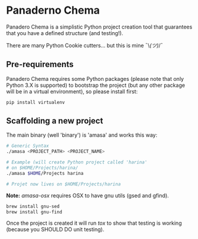 # Panaderno Chema
Panadero Chema is a simplistic Python project creation tool that guarantees that you have a defined structure (and testing!).

There are many Python Cookie cutters... but this is mine ¯\\_(ツ)_/¯  

## Pre-requirements
Panadero Chema requires some Python packages (please note that only Python 3.X is supported) to bootstrap the project (but any other package will be in a virtual environment), so please install first:
```bash
pip install virtualenv
```

## Scaffolding a new project
The main binary (well 'binary') is 'amasa' and works this way:

```bash
# Generic Syntax
./amasa <PROJECT_PATH> <PROJECT_NAME>

# Example (will create Python project called 'harina'
# on $HOME/Projects/harina/
./amasa $HOME/Projects harina

# Projet now lives on $HOME/Projects/harina
```

**Note:** _amasa-osx_ requires OSX to have gnu utils (gsed and gfind).
```bash
brew install gnu-sed
brew install gnu-find
```

Once the project is created it will run _tox_ to show that testing is working (because you SHOULD DO unit testing).
